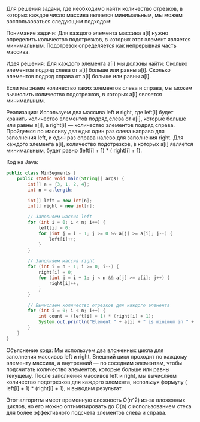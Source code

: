 Для решения задачи, где необходимо найти количество отрезков, в которых каждое число массива является минимальным, мы
можем воспользоваться следующим подходом:

Понимание задачи: Для каждого элемента массива a[i] нужно определить количество подотрезков, в которых этот элемент
является минимальным. Подотрезок определяется как непрерывная часть массива.

Идея решения: Для каждого элемента a[i] мы должны найти:
Сколько элементов подряд слева от a[i] больше или равны a[i].
Сколько элементов подряд справа от a[i] больше или равны a[i].

Если мы знаем количество таких элементов слева и справа, мы можем вычислить количество подотрезков, в которых a[i]
является минимальным.

Реализация:
Используем два массива left и right, где left[i] будет хранить количество элементов подряд слева от a[i], которые больше
или равны a[i], а right[i] — количество элементов подряд справа.
Пройдемся по массиву дважды: один раз слева направо для заполнения left, и один раз справа налево для заполнения right.
Для каждого элемента a[i], количество подотрезков, в которых a[i] является минимальным, будет равно (left[i] + 1) * (
right[i] + 1).

Код на Java:

```java
public class MinSegments {
    public static void main(String[] args) {
        int[] a = {3, 1, 2, 4};
        int n = a.length;

        int[] left = new int[n];
        int[] right = new int[n];

        // Заполняем массив left
        for (int i = 0; i < n; i++) {
            left[i] = 0;
            for (int j = i - 1; j >= 0 && a[j] >= a[i]; j--) {
                left[i]++;
            }
        }

        // Заполняем массив right
        for (int i = n - 1; i >= 0; i--) {
            right[i] = 0;
            for (int j = i + 1; j < n && a[j] >= a[i]; j++) {
                right[i]++;
            }
        }

        // Вычисляем количество отрезков для каждого элемента
        for (int i = 0; i < n; i++) {
            int count = (left[i] + 1) * (right[i] + 1);
            System.out.println("Element " + a[i] + " is minimum in " + count + " segments.");
        }
    }
}
```

Объяснение кода:
Мы используем два вложенных цикла для заполнения массивов left и right. Внешний цикл проходит по каждому элементу
массива, а внутренний — по соседним элементам, чтобы подсчитать количество элементов, которые больше или равны текущему.
После заполнения массивов left и right, мы вычисляем количество подотрезков для каждого элемента, используя формулу (
left[i] + 1) * (right[i] + 1), и выводим результат.

Этот алгоритм имеет временную сложность O(n^2) из-за вложенных циклов, но его можно оптимизировать до O(n) с
использованием стека для более эффективного подсчета элементов слева и справа.